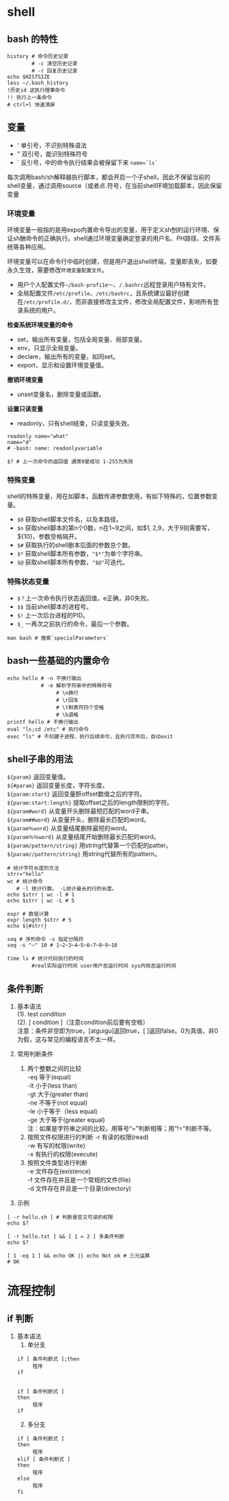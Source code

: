 # shell

## bash 的特性

```shell
history # 命令历史记录
        # -c 清空历史记录
        # -r 回复历史记录
echo $HISTSIZE 
less ~/.bash_history
!历史id 这执行理事命令
!! 执行上一条命令
# ctrl+l 快速清屏
```

## 变量

* ' 单引号，不识别特殊语法
* " 双引号，能识别特殊符号
* \` 反引号，中的命令执行结果会被保留下来  ``name=`ls` ``

每次调用bash/sh解释器执行脚本，都会开启一个子shell，因此不保留当前的shell变量，通过调用source（或者点.符号，在当前shell环境加载脚本，因此保留变量

### 环境变量

环境变量一般指的是用expo内置命令导出的变量，用于定义sh刨的运行环境、保证sh酬命令的正确执行。shell通过环境变量确定登录的用户名、PH路径、文件系统等各种应用。

环境变量可以在命令行中临时创建，但是用户退出shell终端，变量即丢失，如要永久生效，需要修改`环境变量配置文件`。

* 用户个人配置文件`~/bash-profi1e～`、`/.bashrc`远程登录用户特有文件。
* 全局配置文件`/etc/profile`、`/etc/bashrc`，且系统建议最好创建在`/etc/profile.d/`，而非直接修改主文件，修改全局配置文件，影响所有登录系统的用户。

**检查系统环境变量的命令**  
* set，输出所有变量，包括全局变量、局部变量。
* env，只显示全局变量。
* declare，输出所有的变量，如同set。
* export，显示和设置环境变量值。

**撤销环境变量**  
* unset变量名，删除变量或函数。


**设置只读变量**
* readonly，只有shell结束，只读变量失效。

```shell
readonly name="what"
name="d"
# -bash: name: readonlyvariable
```

```shell
$? # 上一次命令的返回值 通常0是成功 1-255为失败
```

### 特殊变量

shell的特殊变量，用在如脚本，函数传递参数使用，有如下特殊的，位置参数变量。
* `$0` 获取shell脚本文件名，以及本路径。
* `$n` 获取shell脚本的第n个0数，n在1~9之间，如$1, $2,$9，大于9则需要写，\${10}，参数空格隔开。
* `$#` 获取执行的shell删本后面的参数总个数。
* `$*` 获取shell脚本所有参数，`"$*"`为单个字符串。
* `$@` 获取shell脚本所有参数，`"$@"`可迭代。

### 特殊状态变量

* `$？`上一次命令执行状态返回值，e正确，非0失败。
* `$$` 当前shell脚本的进程号。
* `$!` 上一次后台进程的PID。
* `$_` 一再次之前执行的命令，最后一个参数。

```shell
man bash # 搜索`specialParameters`
```

## bash一些基础的内置命令

```shell
echo hello # -n 不换行输出
           # -e 解析字符串中的特殊符号
                # \n换行
                # \r回车
                # \t制表符四个空格
                # \b退格
printf hello # 不换行输出
eval "ls;cd /etc" # 执行命令
exec "ls" # 不创建子进程，执行后续命令，且执行完毕后，自动exit
```

## shell子串的用法

`${param}` 返回变量值。  
`${#param}` 返回变量长度，字符长度。  
`${param:start}` 返回变量酐offset数值之后的字符。  
`${param:start:length}` 提取offset之后的length限制的字符。  
`${param#word}` 从变量开头删除最短匹配的word子串。  
`${param##word}` 从变量开头，删除最长匹配的word。  
`${param％word}` 从变量结尾删除最短的word。  
`${param％％word}` 从变量结尾开始删除最长匹配的word。  
`${param/pattern/string}` 用string代替第一个匹配的patter。   
`${param//pattern/string}` 用string代替所有的pattern。 

```shell
# 统计字符长度的方法
strr="hello"
wc # 统计命令
   # -l 统计行数。 -L统计最长的行的长度。
echo $strr | wc -l # 1
echo $strr | wc -L # 5

expr # 数值计算
expr length $strr # 5
echo ${#strr}

seq # 序列命令 -s 指定分隔符
seq -s "~" 10 # 1~2~3~4~5~6~7~8~9~10

time ls # 统计代码执行的时间
        #real实际运行时间 user用户态运行时间 sys内核态运行时间
```

## 条件判断

1. 基本语法  
   (1). test condition  
   (2). \[ condition \]（注意condition前后要有空格）  
   注意：条件非空即为true，\[atguigu\]返回true，\[ \]返回false。0为真值，非0为假，这与常见的编程语言不太一样。

2. 常用判断条件
   1. 两个整数之间的比较  
   -eq 等于(equal)  
   -lt 小于(less than)  
   -gt 大于(greater than)  
   -ne 不等于(not equal)  
   -le 小于等于（less equal)  
   -ge 大于等于(greater equal)  
   注：如果是字符串之间的比较，用等号“=”判断相等；用“!=”判断不等。
   2. 按照文件权限进行的判断
   -r 有读的权限(read)  
   -w 有写的杖限(write)  
   -x 有执行的权限(execute) 
   3. 按照文件类型进行判断  
   -e 文件存在(existence)  
   -f 文件存在并且是一个常规的文件(file)  
   -d 文件存在并且是一个目录(directory)  

3. 示例
```shell
[ -r hello.sh ] # 判断是否又可读的权限
echo $?

[ -r hello.txt ] && [ 1 = 2 ] 多条件判断
echo $?

[ 1 -eq 1 ] && echo OK || echo Not ok # 三元运算
# OK
```

# 流程控制

## if 判断

1. 基本语法
   1. 单分支
   ```shell
   if [ 条件判断式 ];then
        程序
   if

   
   if [ 条件判断式 ]
   then
        程序
   if
   ```
   2. 多分支
   ```shell
   if [ 条件判断式 ]
   then
        程序
   elif [ 条件判断式 ]
   then
        程序
   else
        程序
   fi
   ```
